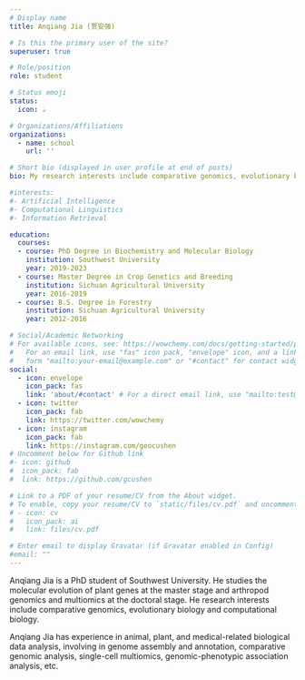 ```yaml
---
# Display name
title: Anqiang Jia (贾安强)

# Is this the primary user of the site?
superuser: true

# Role/position
role: student

# Status emoji
status:
  icon: ☕️

# Organizations/Affiliations
organizations:
  - name: school
    url: ''

# Short bio (displayed in user profile at end of posts)
bio: My research interests include comparative genomics, evolutionary biology and computational biology.

#interests:
#- Artificial Intelligence
#- Computational Linguistics
#- Information Retrieval

education:
  courses:
  - course: PhD Degree in Biochemistry and Molecular Biology
    institution: Southwest University
    year: 2019-2023
  - course: Master Degree in Crop Genetics and Breeding
    institution: Sichuan Agricultural University
    year: 2016-2019
  - course: B.S. Degree in Forestry
    institution: Sichuan Agricultural University
    year: 2012-2016

# Social/Academic Networking
# For available icons, see: https://wowchemy.com/docs/getting-started/page-builder/#icons
#   For an email link, use "fas" icon pack, "envelope" icon, and a link in the
#   form "mailto:your-email@example.com" or "#contact" for contact widget.
social:
  - icon: envelope
    icon_pack: fas
    link: 'about/#contact' # For a direct email link, use "mailto:test@example.org".
  - icon: twitter
    icon_pack: fab
    link: https://twitter.com/wowchemy
  - icon: instagram
    icon_pack: fab
    link: https://instagram.com/geocushen
# Uncomment below for Github link
#- icon: github
#  icon_pack: fab
#  link: https://github.com/gcushen

# Link to a PDF of your resume/CV from the About widget.
# To enable, copy your resume/CV to `static/files/cv.pdf` and uncomment the lines below.
# - icon: cv
#   icon_pack: ai
#   link: files/cv.pdf

# Enter email to display Gravatar (if Gravatar enabled in Config)
#email: ""
---
```


Anqiang Jia is a PhD student of Southwest University. He studies the molecular evolution of plant genes at the master stage and arthropod genomics and multiomics at the doctoral stage. He research interests include comparative genomics, evolutionary biology and computational biology.

Anqiang Jia has experience in  animal, plant, and medical-related biological data analysis, involving in genome assembly and annotation, comparative genomic analysis, single-cell multiomics, genomic-phenotypic association analysis, etc.
